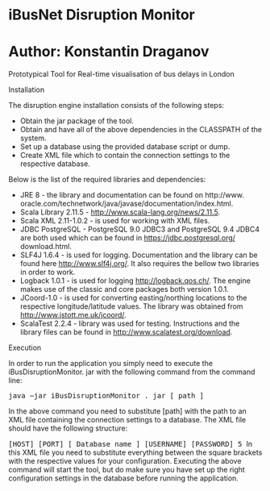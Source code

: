 iBusNet Disruption Monitor
===========

Author: Konstantin Draganov
===========

Prototypical Tool for Real-time visualisation of bus delays in London

Installation

The disruption engine installation consists of the following steps:

* Obtain the jar package of the tool.
* Obtain and have all of the above dependencies in the CLASSPATH of
the system.
* Set up a database using the provided database script or dump.
* Create XML file which to contain the connection settings to the respective
database.

Below is the list of the required libraries and dependencies:

* JRE 8 - the library and documentation can be found on http://www.
oracle.com/technetwork/java/javase/documentation/index.html.
* Scala Library 2.11.5 - http://www.scala-lang.org/news/2.11.5.
* Scala XML 2.11-1.0.2 - is used for working with XML files.
* JDBC PostgreSQL - PostgreSQL 9.0 JDBC3 and PostgreSQL 9.4 JDBC4
are both used which can be found in https://jdbc.postgresql.org/
download.html.
* SLF4J 1.6.4 - is used for logging. Documentation and the library can
be found here http://www.slf4j.org/. It also requires the bellow two
libraries in order to work.
* Logback 1.0.1 - is used for logging http://logback.qos.ch/. The engine
makes use of the classic and core packages both version 1.0.1.
* JCoord-1.0 - is used for converting easting/northing locations to the
respective longitude/latitude values. The library was obtained from
http://www.jstott.me.uk/jcoord/.
* ScalaTest 2.2.4 - library was used for testing. Instructions and the library
files can be found in http://www.scalatest.org/download.

Execution

In order to run the application you simply need to execute the iBusDisruptionMonitor.
jar with the following command from the command line:

<tt>java −jar iBusDisruptionMonitor . jar [ path ]</tt>

In the above command you need to substitute [path] with the path to an XML
file containing the connection settings to a database. The XML file should
have the following structure:
<tt>
<?xml version=” 1 . 0 ” encoding=”UTF−8” ?>
<connection>
<host>[HOST]</ host>
<port>[PORT]</ port>
<database>[ Database name ]</ database>
<user>[USERNAME]</ user>
<password>[PASSWORD]</password>
<maxPoolSize>5</maxPoolSize>
</ connection>
</tt>
In this XML file you need to substitute everything between the square brackets
with the respective values for your configuration.
Executing the above command will start the tool, but do make sure you
have set up the right configuration settings in the database before running the
application.